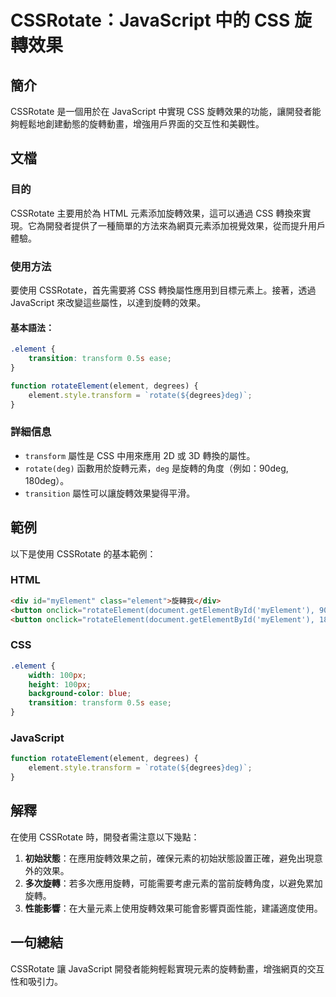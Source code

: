 <!--
Meta Description: # CSSRotate：JavaScript 中的 CSS 旋轉效果 ## 簡介 CSSRotate 是一個用於在 JavaScript 中實現 CSS 旋轉效果的功能，讓開發者能夠輕鬆地創建動態的旋轉動畫，增強用戶界面的交互性和美觀性。 ## 文檔 ### 目的 CSSRotate 主要用於為 H...
Meta Keywords: css, cssrotate, javascript, element, transform
-->

# CSSRotate：JavaScript 中的 CSS 旋轉效果

## 簡介
CSSRotate 是一個用於在 JavaScript 中實現 CSS 旋轉效果的功能，讓開發者能夠輕鬆地創建動態的旋轉動畫，增強用戶界面的交互性和美觀性。

## 文檔
### 目的
CSSRotate 主要用於為 HTML 元素添加旋轉效果，這可以通過 CSS 轉換來實現。它為開發者提供了一種簡單的方法來為網頁元素添加視覺效果，從而提升用戶體驗。

### 使用方法
要使用 CSSRotate，首先需要將 CSS 轉換屬性應用到目標元素上。接著，透過 JavaScript 來改變這些屬性，以達到旋轉的效果。

#### 基本語法：
```css
.element {
    transition: transform 0.5s ease;
}
```

```javascript
function rotateElement(element, degrees) {
    element.style.transform = `rotate(${degrees}deg)`;
}
```

### 詳細信息
- `transform` 屬性是 CSS 中用來應用 2D 或 3D 轉換的屬性。
- `rotate(deg)` 函數用於旋轉元素，`deg` 是旋轉的角度（例如：90deg, 180deg）。
- `transition` 屬性可以讓旋轉效果變得平滑。

## 範例
以下是使用 CSSRotate 的基本範例：

### HTML
```html
<div id="myElement" class="element">旋轉我</div>
<button onclick="rotateElement(document.getElementById('myElement'), 90)">旋轉 90 度</button>
<button onclick="rotateElement(document.getElementById('myElement'), 180)">旋轉 180 度</button>
```

### CSS
```css
.element {
    width: 100px;
    height: 100px;
    background-color: blue;
    transition: transform 0.5s ease;
}
```

### JavaScript
```javascript
function rotateElement(element, degrees) {
    element.style.transform = `rotate(${degrees}deg)`;
}
```

## 解釋
在使用 CSSRotate 時，開發者需注意以下幾點：
1. **初始狀態**：在應用旋轉效果之前，確保元素的初始狀態設置正確，避免出現意外的效果。
2. **多次旋轉**：若多次應用旋轉，可能需要考慮元素的當前旋轉角度，以避免累加旋轉。
3. **性能影響**：在大量元素上使用旋轉效果可能會影響頁面性能，建議適度使用。

## 一句總結
CSSRotate 讓 JavaScript 開發者能夠輕鬆實現元素的旋轉動畫，增強網頁的交互性和吸引力。